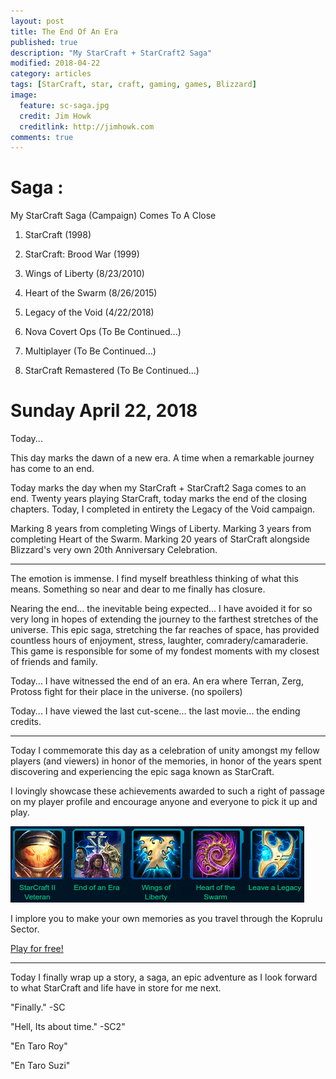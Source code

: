 ```yaml
---
layout: post
title: The End Of An Era
published: true
description: "My StarCraft + StarCraft2 Saga"
modified: 2018-04-22
category: articles
tags: [StarCraft, star, craft, gaming, games, Blizzard]
image:
  feature: sc-saga.jpg
  credit: Jim Howk
  creditlink: http://jimhowk.com
comments: true  
---
```


# Saga &#58;
My StarCraft Saga (Campaign) Comes To A Close

1. StarCraft (1998)

2. StarCraft: Brood War (1999)

3. Wings of Liberty (8/23/2010)

4. Heart of the Swarm (8/26/2015)

5. Legacy of the Void (4/22/2018)

6.  Nova Covert Ops (To Be Continued...)

7. Multiplayer (To Be Continued...)

8. StarCraft Remastered (To Be Continued...)



# Sunday April 22, 2018

Today...

This day marks the dawn of a new era.
A time when a remarkable journey has come to an end.

Today marks the day when my StarCraft + StarCraft2 Saga comes to an end.
Twenty years playing StarCraft, today marks the end of the closing chapters.
Today, I completed in entirety the Legacy of the Void campaign.

Marking 8 years from completing Wings of Liberty.
Marking 3 years from completing Heart of the Swarm.
Marking 20 years of StarCraft alongside Blizzard's very own 20th Anniversary Celebration.

---

The emotion is immense. I find myself breathless thinking of what this means.
Something so near and dear to me finally has closure.

Nearing the end... the inevitable being expected... I have avoided it for so very long in hopes of extending the journey to the farthest stretches of the universe.
This epic saga, stretching the far reaches of space, has provided countless hours of enjoyment, stress, laughter, comradery/camaraderie.
This game is responsible for some of my fondest moments with my closest of friends and family.

Today... I have witnessed the end of an era. An era where Terran, Zerg, Protoss fight for their place in the universe. (no spoilers)

Today... I have viewed the last cut-scene... the last movie... the ending credits.


---

Today I commemorate this day as a celebration of unity amongst my fellow players (and viewers) in honor of the memories, in honor of the years spent discovering and experiencing the epic saga known as StarCraft.

I lovingly showcase these achievements awarded to such a right of passage on my player profile and encourage anyone and everyone to pick it up and play.

![achievements](../images/sc-achievements.png)

I implore you to make your own memories as you travel through the Koprulu Sector.

[Play for free!](https://starcraft2.com/en-us/game)

---



Today I finally wrap up a story, a saga, an epic adventure as I look forward to what StarCraft and life have in store for me next.

"Finally." -SC

"Hell, Its about time." -SC2"

"En Taro Roy"

"En Taro Suzi"
